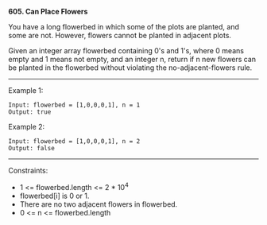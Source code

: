 **605. Can Place Flowers**

You have a long flowerbed in which some of the plots are planted, and some are not. However, flowers cannot be planted in adjacent plots.

Given an integer array flowerbed containing 0's and 1's, where 0 means empty and 1 means not empty, and an integer n, return if n new flowers can be planted in the flowerbed without violating the no-adjacent-flowers rule.

*** 

Example 1:
```
Input: flowerbed = [1,0,0,0,1], n = 1
Output: true
```
Example 2:
```
Input: flowerbed = [1,0,0,0,1], n = 2
Output: false
``` 
***
Constraints:

- 1 <= flowerbed.length <= 2 * 10<sup>4</sup>
- flowerbed[i] is 0 or 1.
- There are no two adjacent flowers in flowerbed.
- 0 <= n <= flowerbed.length